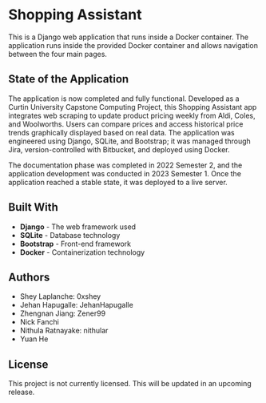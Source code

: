 # Shopping Assistant

This is a Django web application that runs inside a Docker container. The application runs inside the provided Docker container and allows navigation between the four main pages.

## State of the Application
The application is now completed and fully functional. Developed as a Curtin University Capstone Computing Project, this Shopping Assistant app integrates web scraping to update product pricing weekly from Aldi, Coles, and Woolworths. Users can compare prices and access historical price trends graphically displayed based on real data. The application was engineered using Django, SQLite, and Bootstrap; it was managed through Jira, version-controlled with Bitbucket, and deployed using Docker.

The documentation phase was completed in 2022 Semester 2, and the application development was conducted in 2023 Semester 1. Once the application reached a stable state, it was deployed to a live server.

## Built With

- **Django** - The web framework used
- **SQLite** - Database technology
- **Bootstrap** - Front-end framework
- **Docker** - Containerization technology

## Authors

- Shey Laplanche: 0xshey
- Jehan Hapugalle: JehanHapugalle
- Zhengnan Jiang: Zener99
- Nick Fanchi
- Nithula Ratnayake: nithular
- Yuan He

## License

This project is not currently licensed. This will be updated in an upcoming release.
